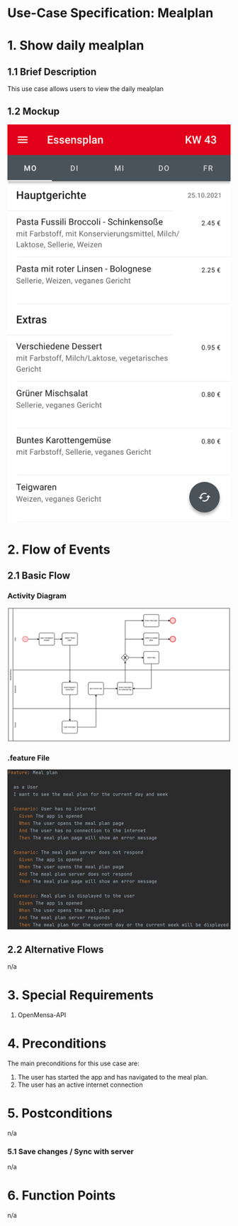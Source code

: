 # Use-Case Specification: Mealplan

# 1. Show daily mealplan

## 1.1 Brief Description
This use case allows users to view the daily mealplan

## 1.2 Mockup 
![Mockup Mealplan](https://raw.githubusercontent.com/inFumumVerti/DHBWorld-Docu/main/Screenshots/screenshot_mealplan.svg)

# 2. Flow of Events

## 2.1 Basic Flow

### Activity Diagram
![Activity Diagram](https://raw.githubusercontent.com/inFumumVerti/DHBWorld-Docu/main/Use%20Cases/uc_mealplan.svg)

### .feature File
![.feature file](https://raw.githubusercontent.com/inFumumVerti/DHBWorld-Docu/main/Feature%20files/Featurefile%20MealPlan.png)

## 2.2 Alternative Flows
n/a

# 3. Special Requirements
 1. OpenMensa-API

# 4. Preconditions
The main preconditions for this use case are:

 1. The user has started the app and has navigated to the meal plan.
 2. The user has an active internet connection

# 5. Postconditions
n/a

### 5.1 Save changes / Sync with server
n/a

# 6. Function Points
n/a
